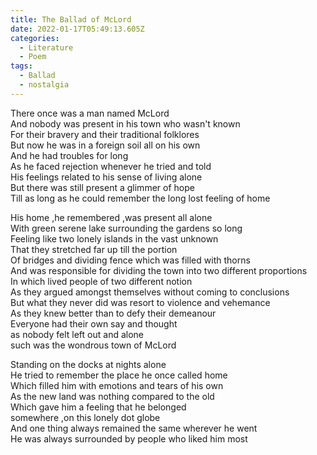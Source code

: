 ```yaml
---
title: The Ballad of McLord
date: 2022-01-17T05:49:13.605Z
categories:
  - Literature
  - Poem
tags:
  - Ballad
  - nostalgia
---
```


There once was a man named McLord \
And nobody was present in his town who wasn't known\
For their bravery and their traditional folklores\
But now he was in a foreign soil all on his own\
And he had troubles for long\
As he faced rejection whenever he tried and told\
His feelings related to his sense of living alone\
But there was still present a glimmer of hope\
Till as long as he could remember the long lost feeling of home

His home ,he remembered ,was present all alone\
With green serene lake surrounding the gardens so long\
Feeling like two lonely islands in the vast unknown\
That they stretched far up till the portion\
Of bridges and dividing fence which was filled with thorns\
And was responsible for dividing the town into two different proportions\
In which lived people of two different notion\
As they argued amongst themselves without coming to conclusions\
But what they never did was resort to violence and vehemance\
As they knew better than to defy their demeanour\
Everyone had their own say and thought \
as nobody felt left out and alone\
such was the wondrous town of McLord

Standing on the docks at nights alone\
He tried to remember the place he once called home\
Which filled him with emotions and tears of his own\
As the new land was nothing compared to the old\
Which gave him a feeling that he belonged \
somewhere ,on this lonely dot globe\
And one thing always remained the same wherever he went \
He was always surrounded by people who liked him most
